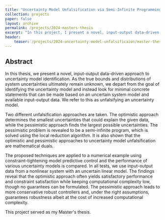 ```yaml
---
title: "Uncertainty Model Unfalsification via Semi-Infinite Programming and Local Reduction"
collection: projects
paper: false
layout: archive
permalink: /projects/2024-masters-thesis
excerpt: "In this project, I present a novel, input-output data-driven approach to uncertainty model identification. This project served as the final project for my Master's degree at ETH Zurich."
header:
    teaser: /projects/2024-uncertainty-model-unfalsificaion/master-thesis-teaser.png
---
```


Abstract
-------
In this thesis, we present a novel, input-output data-driven approach to uncertainty model identification. As the true bounds and distributions of system uncertainties ultimately remain unknown, we depart from the goal of identifying the uncertainty model and instead look for minimal concrete statements that can be made based on an uncertain system model and available input-output data. We refer to this as unfalsifying an uncertainty model.

Two different unfalsification approaches are taken. The optimistic approach determines the smallest uncertainties that could explain the given data, while the pessimistic approach finds the largest possible uncertainties. The pessimistic problem is revealed to be a semi-infinite program, which is solved using the local reduction algorithm. It is also shown that the optimistic and pessimistic approaches to uncertainty model unfalsification are mathematical duals.

The proposed techniques are applied to a numerical example using constraint-tightening model predictive control and the performance of various uncertainty models is compared. In all tests, we use input-output data from a nonlinear system with an uncertain linear model. The findings reveal that the optimistic approach often yields satisfactory performance and constraint satisfaction while keeping computational complexity low, though no guarantees can be formulated. The pessimistic approach leads to more conservative robust controllers and, under the right assumptions, guarantees robustness albeit at the cost of increased computational complexity.

This project served as my Master's thesis.
